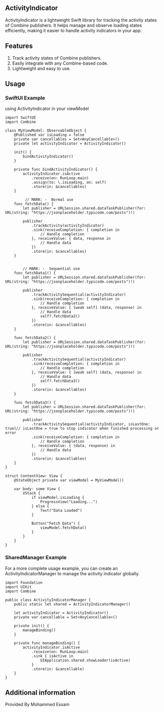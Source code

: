 ## ActivityIndicator
ActivityIndicator is a lightweight Swift library for tracking the activity states of Combine publishers. It helps manage and observe loading states efficiently, making it easier to handle activity indicators in your app.

## Features
1. Track activity states of Combine publishers.
2. Easily integrate with any Combine-based code.
3. Lightweight and easy to use.

## Usage
### SwiftUI Example

using ActivityIndicator in your viewModel 

```shell
import SwiftUI
import Combine

class MyViewModel: ObservableObject {
    @Published var isLoading = false
    private var cancellables = Set<AnyCancellable>()
    private let activityIndicator = ActivityIndicator()

    init() {
        bindActivityIndicator()
    }

    private func bindActivityIndicator() {
        activityIndicator.isActive
            .receive(on: RunLoop.main)
            .assign(to: \.isLoading, on: self)
            .store(in: &cancellables)
    }
    
         // MARK: -  Normal use
    func fetchData() {
        let publisher = URLSession.shared.dataTaskPublisher(for: URL(string: "https://jsonplaceholder.typicode.com/posts")!)
        
        publisher
            .trackActivity(activityIndicator)
            .sink(receiveCompletion: { completion in
                // Handle completion
            }, receiveValue: { data, response in
                // Handle data
            })
            .store(in: &cancellables)
    }


        // MARK: -  Sequential use
    func fetchData1() {
        let publisher = URLSession.shared.dataTaskPublisher(for: URL(string: "https://jsonplaceholder.typicode.com/posts")!)
        
        publisher
            .trackActivitySequential(activityIndicator)
            .sink(receiveCompletion: { completion in
                // Handle completion
            }, receiveValue: { [weak self] (data, response) in
                // Handle data
                self?.fetchData2()
            })
            .store(in: &cancellables)
    }
    
    func fetchData2() {
        let publisher = URLSession.shared.dataTaskPublisher(for: URL(string: "https://jsonplaceholder.typicode.com/posts")!)
        
        publisher
            .trackActivitySequential(activityIndicator)
            .sink(receiveCompletion: { completion in
                // Handle completion
            }, receiveValue: { [weak self] (data, response) in
                // Handle data
                self?.fetchData3()
            })
            .store(in: &cancellables)
    }
    
    func fetchData3() {
        let publisher = URLSession.shared.dataTaskPublisher(for: URL(string: "https://jsonplaceholder.typicode.com/posts")!)
        
        publisher
            .trackActivitySequential(activityIndicator, isLastOne: true)// isLastOne = true to stop indicator when finished processing or error
            .sink(receiveCompletion: { completion in
                // Handle completion
            }, receiveValue: { (data, response) in
                // Handle data
            })
            .store(in: &cancellables)
    }
}

struct ContentView: View {
    @StateObject private var viewModel = MyViewModel()

    var body: some View {
        VStack {
            if viewModel.isLoading {
                ProgressView("Loading...")
            } else {
                Text("Data Loaded")
            }
            
            Button("Fetch Data") {
                viewModel.fetchData()
            }
        }
    }
}

```


### SharedManager Example

For a more complete usage example, you can create an ActivityIndicatorManager to manage the activity indicator globally.


```shell
import Foundation
import UIKit
import Combine

public class ActivityIndicatorManager {
    public static let shared = ActivityIndicatorManager()

    let activityIndicator = ActivityIndicator()
    private var cancellable = Set<AnyCancellable>()

    private init() {
        manageBinding()
    }

    private func manageBinding() {
        activityIndicator.isActive
            .receive(on: RunLoop.main)
            .sink { isActive in
                UIApplication.shared.showLoader(isActive)
            }
            .store(in: &cancellable)
    }
}
```

## Additional information
Provided By Mohammed Essam
